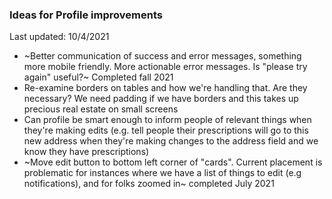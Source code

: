 ###  Ideas for Profile improvements
Last updated: 10/4/2021

- ~Better communication of success and error messages, something more mobile friendly. More actionable error messages. Is "please try again" useful?~ Completed fall 2021
- Re-examine borders on tables and how we're handling that. Are they necessary? We need padding if we have borders and this takes up precious real estate on small screens
- Can profile be smart enough to inform people of relevant things when they're making edits (e.g. tell people their prescriptions will go to this new address when they're making changes to the address field and we know they have prescriptions)
- ~Move edit button to bottom left corner of "cards". Current placement is problematic for instances where we have a list of things to edit (e.g notifications), and for folks zoomed in~ completed July 2021

